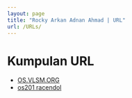```yaml
---
layout: page
title: "Rocky Arkan Adnan Ahmad | URL"
url: /URLs/
---
```



# Kumpulan URL
- [OS.VLSM.ORG](https://os.vlsm.org/)
- [os201 racendol](https://racendol.github.io/os201/)